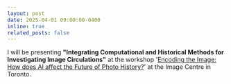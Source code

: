 ```yaml
---
layout: post
date: 2025-04-01 09:00:00-0400
inline: true
related_posts: false
---
```


I will be presenting **"Integrating Computational and Historical Methods for Investigating Image Circulations"** at the workshop '[Encoding the Image: How does AI affect the Future of Photo History?](https://theimagecentre.ca/symposium/imc-forum-encoding-the-image/)' at the Image Centre in Toronto.
